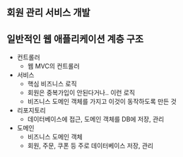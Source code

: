 ## 회원 관리 서비스 개발



## 일반적인 웹 애플리케이션 계층 구조

- 컨트롤러
  - 웹 MVC의 컨트롤러
- 서비스
  - 핵심 비즈니스 로직
  - 회원은 중복가입이 안된다거나.. 이런 로직
  - 비즈니스 도메인 객체를 가지고 이것이 동작하도록 만든 것
- 리포지토리
  - 데이터베이스에 접근, 도메인 객체를 DB에 저장, 관리
- 도메인
  - 비즈니스 도메인 객체
  - 회원, 주문, 쿠폰 등 주로 데이터베이스 저장, 관리

